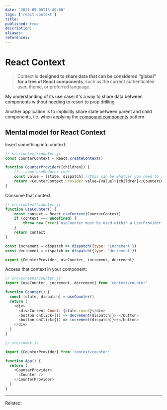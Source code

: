 ```yaml
---
date: '2021-09-06T15:49:08'
tags: ['react-context']
title: 
published: true
description:
aliases:
references:
---
```


# React Context
> Context is **designed to share data that can be considered “global” for a tree of React components**, such as the current authenticated user, theme, or preferred language.

My understanding of its use case: it's a way to share data between components without needing to resort to prop drilling.

Another application is to implicitly share state between parent and child components, i.e. when applying the [compound components](202109061436-inversion-of-control.md) pattern.

## Mental model for React Context
Insert something into context:
```js
// src/context/counter.js
const CounterContext = React.createContext()

function CounterProvider({children}) {
  	//...some useReducer code
	const value = [state, dispatch] //this can be whatver you need to insert into context
	return <CounterContext.Provider value={value}>{children}</CounterContext.Provider>
}
```
Consume that context:
```js
// src/context/counter.js
function useCounter() {
	const context = React.useContext(CounterContext)
	if (context === undefined) {
		throw new Error(`useCounter must be used within a UserProvider`)	
	}
  	return context
}

const increment = dispatch => dispatch({type: 'increment'})
const decrement = dispatch => dispatch({type: 'decrement'})

export {CounterProvider, useCounter, increment, decrement}
```
Access that context in your component:
```js
// src/screens/counter.js
import {useCounter, increment, decrement} from 'context/counter'

function Counter() {
  const [state, dispatch] = useCounter()
  return (
    <div>
      <div>Current Count: {state.count}</div>
      <button onClick={() => decrement(dispatch)}>-</button>
      <button onClick={() => increment(dispatch)}>+</button>
    </div>
  )
}
```

```js
// src/index.js

import {CounterProvider} from 'context/counter'

function App() {
  return (
    <CounterProvider>
      <Counter />
    </CounterProvider>
  )
}
```


---
Related: